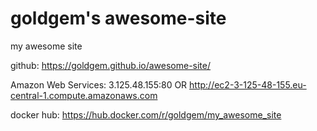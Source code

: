 # goldgem's awesome-site
my awesome site

github: https://goldgem.github.io/awesome-site/

Amazon Web Services: 3.125.48.155:80 OR http://ec2-3-125-48-155.eu-central-1.compute.amazonaws.com

docker hub: https://hub.docker.com/r/goldgem/my_awesome_site


